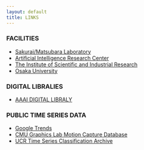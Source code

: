 ```yaml
---
layout: default
title: LINKS
---
```


### FACILITIES
- [Sakurai/Matsubara Laboratory](
    https://dm.sanken.osaka-u.ac.jp)
- [Artificial Intelligence Research Center](
    https://www.sanken.osaka-u.ac.jp/labs/aic/index.html)
- [The Institute of Scientific and Industrial Research](
    https://www.sanken.osaka-u.ac.jp/en/)
- [Osaka University](
    https://www.osaka-u.ac.jp/en)

### DIGITAL LIBRALIES
- [AAAI DIGITAL LIBRALY](
    https://aaai.org/Library/conferences-library.php)

### PUBLIC TIME SERIES DATA
- [Google Trends](
    https://trends.google.co.jp/trends/?geo=US)
- [CMU Graphics Lab Motion Capture Database](
    http://mocap.cs.cmu.edu/)
- [UCR Time Series Classification Archive](
    https://www.cs.ucr.edu/~eamonn/time_series_data_2018/)
